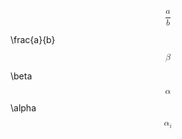 <math xmlns="http://www.w3.org/1998/Math/MathML" display="block">  <mfrac>    <mi>a</mi>    <mi>b</mi>  </mfrac></math>

\frac{a}{b}

<math xmlns="http://www.w3.org/1998/Math/MathML" display="block">  <mi>&#x3B2;</mi></math>

\beta

<math xmlns="http://www.w3.org/1998/Math/MathML" display="block">  <mi>&#x3B1;</mi></math>

\alpha

<math xmlns="http://www.w3.org/1998/Math/MathML" display="block">  <msub>    <mi>&#x3B1;</mi>    <mi>i</mi>  </msub></math>